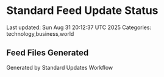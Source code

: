 # Standard Feed Update Status
Last updated: Sun Aug 31 20:12:37 UTC 2025
Categories: technology,business,world

## Feed Files Generated

Generated by Standard Updates Workflow
